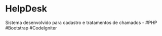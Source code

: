 # HelpDesk
Sistema desenvolvido para cadastro e tratamentos de chamados  - #PHP #Bootstrap #CodeIgniter 
